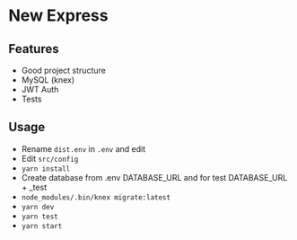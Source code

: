 # New Express

## Features

* Good project structure
* MySQL (knex)
* JWT Auth
* Tests

## Usage

* Rename `dist.env` in `.env` and edit
* Edit `src/config`
* `yarn install`
* Create database from .env DATABASE_URL and for test DATABASE_URL + _test
* `node_modules/.bin/knex migrate:latest`
* `yarn dev`
* `yarn test`
* `yarn start`

